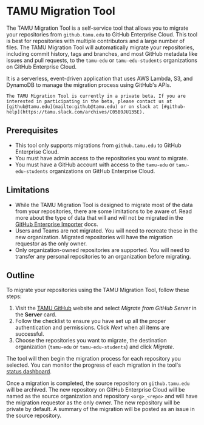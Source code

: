 # TAMU Migration Tool

The TAMU Migration Tool is a self-service tool that allows you to migrate your repositories from `github.tamu.edu` to GitHub Enterprise Cloud. This tool is best for repositories with multiple contributors and a large number of files. The TAMU Migration Tool will automatically migrate your repositories, including commit history, tags and branches, and most GitHub metadata like issues and pull requests, to the `tamu-edu` or `tamu-edu-students` organizations on GitHub Enterprise Cloud.

It is a serverless, event-driven application that uses AWS Lambda, S3, and DynamoDB to manage the migration process using GitHub's APIs.

```admonish note
The TAMU Migration Tool is currently in a private beta. If you are interested in participating in the beta, please contact us at [github@tamu.edu](mailto:github@tamu.edu) or on slack at [#github-help](https://tamu.slack.com/archives/C05B9JU135E).
```

## Prerequisites

- This tool only supports migrations from `github.tamu.edu` to GitHub Enterprise Cloud.
- You must have admin access to the repositories you want to migrate.
- You must have a GitHub account with access to the `tamu-edu` or `tamu-edu-students` organizations on GitHub Enterprise Cloud.

## Limitations

- While the TAMU Migration Tool is designed to migrate most of the data from your repositories, there are some limitations to be aware of. Read more about the type of data that will and will not be migrated in the [GitHub Enterprise Importer](https://docs.github.com/en/migrations/using-github-enterprise-importer/migrating-between-github-products/about-migrations-between-github-products) docs. 
- Users and Teams are not migrated. You will need to recreate these in the new organization. Migrated repositories will have the migration requestor as the only owner.
- Only organization-owned repositories are supported. You will need to transfer any personal repositories to an organization before migrating.

## Outline

To migrate your repositories using the TAMU Migration Tool, follow these steps:

1. Visit the [TAMU GitHub](https://github.cloud.tamu.edu) website and select *Migrate from GitHub Server* in the **Server** card.
2. Follow the checklist to ensure you have set up all the proper authentication and permissions. Click *Next* when all items are successful.
3. Choose the repositories you want to migrate, the destination organization (`tamu-edu` or `tamu-edu-students`) and click *Migrate*.

The tool will then begin the migration process for each repository you selected. You can monitor the progress of each migration in the tool's [status dashboard](https://github.cloud.tamu.edu/github/migration/status).

Once a migration is completed, the source repository on `github.tamu.edu` will be archived. The new repository on GitHub Enterprise Cloud will be named as the source organization and repository `<org>_<repo>` and will have the migration requestor as the only owner. The new repository will be private by default. A summary of the migration will be posted as an issue in the source repository.

